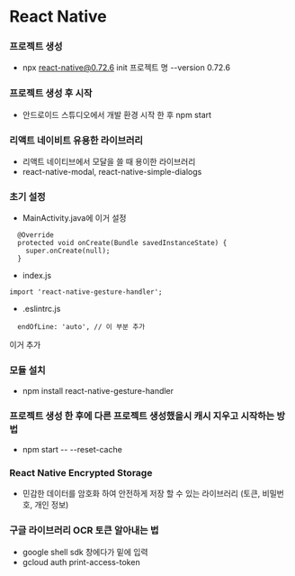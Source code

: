 # React Native

### 프로젝트 생성

- npx react-native@0.72.6 init 프로젝트 명 --version 0.72.6

### 프로젝트 생성 후 시작

- 안드로이드 스튜디오에서 개발 환경 시작 한 후 npm start

### 리액트 네이비트 유용한 라이브러리

- 리액트 네이티브에서 모달을 쓸 때 용이한 라이브러리
- react-native-modal, react-native-simple-dialogs

### 초기 설정

- MainActivity.java에 이거 설정

```
  @Override
  protected void onCreate(Bundle savedInstanceState) {
    super.onCreate(null);
  }

```

- index.js

```
import 'react-native-gesture-handler';
```

- .eslintrc.js

```
  endOfLine: 'auto', // 이 부분 추가

```

이거 추가

### 모듈 설치

- npm install react-native-gesture-handler

### 프로젝트 생성 한 후에 다른 프로젝트 생성했을시 캐시 지우고 시작하는 방법

- npm start -- --reset-cache

### React Native Encrypted Storage

- 민감한 데이터를 암호화 하여 안전하게 저장 할 수 있는 라이브러리 (토큰, 비밀번호, 개인 정보)

### 구글 라이브러리 OCR 토큰 알아내는 법

- google shell sdk 창에다가 밑에 입력
- gcloud auth print-access-token
